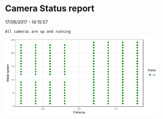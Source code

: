 Camera Status report
================
17/06/2017 - 14:15:57

    All cameras are up and running

![](camreport_files/figure-markdown_github/unnamed-chunk-2-1.png)
